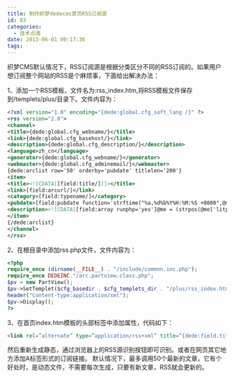 ```yaml
---
title: 制作织梦dedecms首页RSS订阅源
id: 83
categories:
  - 技术点滴
date: 2013-06-01 00:17:36
tags:
---
```


织梦CMS默认情况下，RSS订阅源是根据分类区分不同的RSS订阅的。如果用户想订阅整个网站的RSS是个麻烦事，下面给出解决办法：

1、添加一个RSS模板，文件名为:rss_index.htm,将RSS模板文件保存到/templets/plus/目录下。文件内容为：
``` xml
<?xml version="1.0" encoding="{dede:global.cfg_soft_lang /}" ?>
<rss version="2.0">
<channel>
<title>{dede:global.cfg_webname/}</title>
<link>{dede:global.cfg_basehost/}</link>
<description>{dede:global.cfg_description/}</description>
<language>zh_cn</language>
<generator>{dede:global.cfg_webname/}</generator>
<webmaster>{dede:global.cfg_adminemail/}</webmaster>
{dede:arclist row='50' orderby='pubdate' titlelen='200'}
<item>
<title><![CDATA[[field:title/]]]></title>
<link>[field:arcurl/]</link>
<category>[field:typename/]</category>
<pubdate>[field:pubdate function='strftime("%a,%d%b%Y%H:%M:%S +0800",@me)'/]</pubdate>
<description><![CDATA[[field:array runphp='yes']@me = (strpos(@me['litpic'],'defaultpic') ? "": "<a [email=href='%7B@me[%22arcurl%22]%7D']href='{@me["arcurl"]}'[/email] target='_blank'><img [email=src='%7B@me[%22litpic%22]%7D']src='{@me["litpic"]}'[/email] border='0' /><br />"); [/field:array][field:description function='html2text(@me)'/] ... ]]></description>
</item>
{/dede:arclist}
</channel>
</rss>
```
<!--more-->
2、在根目录中添加rss.php文件，文件内容为：
``` php
<?php
require_once (dirname(__FILE__) . "/include/common.inc.php");
require_once DEDEINC."/arc.partview.class.php";
$pv = new PartView();
$pv->SetTemplet($cfg_basedir . $cfg_templets_dir . "/plus/rss_index.htm");
header("Content-type:application/xml");
$pv->Display();
?>
```
3、在首页index.htm模板的头部标签中添加属性，代码如下：
``` html
<link rel=”alternate” type=”application/rss+xml” title=”{dede:field.title/}” href=”http://www.dedecms.com/rss.php“/>
```
然后重新生成静态，通过浏览器上的RSS源识别按钮即可识别。或者在网页其它地方添加A标签形式的订阅链接。 默认情况下，最多调用50个最新的文章，它有个好处时，是动态文件，不需要每次生成，只要有新文章，RSS就会更新的。